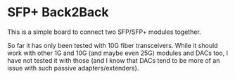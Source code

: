 # SFP+ Back2Back

This is a simple board to connect two SFP/SFP+ modules together.

So far it has only been tested with 10G fiber transceivers.
While it should work with other 1G and 10G (and maybe even 25G) modules and DACs too, I have not tested it with those (and I know that DACs tend to be more of an issue with such passive adapters/extenders).

